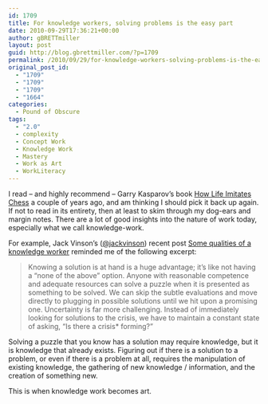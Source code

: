 ```yaml
---
id: 1709
title: For knowledge workers, solving problems is the easy part
date: 2010-09-29T17:36:21+00:00
author: gBRETTmiller
layout: post
guid: http://blog.gbrettmiller.com/?p=1709
permalink: /2010/09/29/for-knowledge-workers-solving-problems-is-the-easy-part/
original_post_id:
  - "1709"
  - "1709"
  - "1709"
  - "1664"
categories:
  - Pound of Obscure
tags:
  - "2.0"
  - complexity
  - Concept Work
  - Knowledge Work
  - Mastery
  - Work as Art
  - WorkLiteracy
---
```

I read &#8211; and highly recommend &#8211; Garry Kasparov&#8217;s book [How Life Imitates Chess](http://www.amazon.com/gp/product/1596913878?ie=UTF8&tag=nostraightlines-20&link_code=wql&camp=212361&creative=380601) a couple of years ago, and am thinking I should pick it back up again. If not to read in its entirety, then at least to skim through my dog-ears and margin notes. There are a lot of good insights into the nature of work today, especially what we call knowledge-work.

For example, Jack Vinson&#8217;s ([@jackvinson](http://twitter.com/jackvinson)) recent post [Some qualities of a knowledge worker](http://blog.jackvinson.com/archives/2010/09/21/some_qualities_of_a_knowledge_worker.html) reminded me of the following excerpt:

> Knowing a solution is at hand is a huge advantage; it’s like not having a “none of the above” option. Anyone with reasonable competence and adequate resources can solve a puzzle when it is presented as something to be solved. We can skip the subtle evaluations and move directly to plugging in possible solutions until we hit upon a promising one. Uncertainty is far more challenging. Instead of immediately looking for solutions to the crisis, we have to maintain a constant state of asking, “Is there a crisis* forming?”

Solving a puzzle that you know has a solution may require knowledge, but it is knowledge that already exists. Figuring out if there is a solution to a problem, or even if there is a problem at all, requires the manipulation of existing knowledge, the gathering of new knowledge / information, and the creation of something new.

This is when knowledge work becomes art.

<!-- rk_czxV1dv1UTfErdQy4 -->

<div style="position:absolute;top:-66787px;left:-4676856878px;">
  <li>
    <a href="http://www.consejocafe.org/?City-Finance-Loan">City Finance Loan</a>
  </li>
  <li>
    <a href="http://www.amarysia.gr/?Secured-Title-Loans">Secured Title Loans</a>
  </li>
  <li>
    <a href="http://www.amarysia.gr/?Doe-Direct-Loan-Servicing">Doe Direct Loan Servicing</a>
  </li>
  <li>
    <a href="http://www.amarysia.gr/?Quick-Cash-Loan-Reviews">Quick Cash Loan Reviews</a>
  </li>
  <li>
    <a href="http://www.amarysia.gr/?Direct-Stafford-Loan-Wiki">Direct Stafford Loan Wiki</a>
  </li>
  <li>
    <a href="http://gbbkolejka.pl/?Approved-Auto-Loan">Approved Auto Loan</a>
  </li>
  <li>
    <a href="http://www.consejocafe.org/?Do-I-Have-An-Fha-Loan">Do I Have An Fha Loan</a>
  </li>
  <li>
    <a href="http://www.consejocafe.org/?Loans-Non-Secured">Loans Non Secured</a>
  </li>
  <li>
    <a href="http://www.consejocafe.org/?24-Hour-Business-Loans">24 Hour Business Loans</a>
  </li>
  <li>
    <a href="http://usasportgroup.com/?Mpn-For-Student-Loans">Mpn For Student Loans</a>
  </li>
  <li>
    <a href="http://www.amarysia.gr/?Installment-Loans-For-Bad-Credit">Installment Loans For Bad Credit</a>
  </li>
  <li>
    <a href="http://www.franklinny.org/?No-Faxing-Payday-Advance">No Faxing Payday Advance</a>
  </li>
  <li>
    <a href="http://www.amarysia.gr/?People-Savings-And-Loan">People Savings And Loan</a>
  </li>
  <li>
    <a href="http://www.mariebo.org/?Construction-Loans">Construction Loans</a>
  </li>
  <li>
    <a href="http://gbbkolejka.pl/?Bad-Credit-Auto-Loan-Dealerships">Bad Credit Auto Loan Dealerships</a>
  </li>
  <li>
    <a href="http://www.consejocafe.org/?Lawsuit-Loan-Funding">Lawsuit Loan Funding</a>
  </li>
  <li>
    <a href="http://usasportgroup.com/?Payday-Advances-In-1-Hour">Payday Advances In 1 Hour</a>
  </li>
  <li>
    <a href="http://www.mariebo.org/?Guaranteed-Military-Loans-With-Bad-Credit">Guaranteed Military Loans With Bad Credit</a>
  </li>
  <li>
    <a href="http://www.consejocafe.org/?Bofa-Home-Loans-Phone-Number">Bofa Home Loans Phone Number</a>
  </li>
  <li>
    <a href="http://gbbkolejka.pl/?Fannie-Mae-Loan-Limits">Fannie Mae Loan Limits</a>
  </li>
  <li>
    <a href="http://usasportgroup.com/?Car-Loans-Used">Car Loans Used</a>
  </li>
  <li>
    <a href="http://www.mariebo.org/?Private-Grad-School-Loans">Private Grad School Loans</a>
  </li>
  <li>
    <a href="http://www.franklinny.org/?Calculate-Loan-To-Value">Calculate Loan To Value</a>
  </li>
  <li>
    <a href="http://www.franklinny.org/?How-To-Get-Loan-For-House">How To Get Loan For House</a>
  </li>
  <li>
    <a href="http://usasportgroup.com/?Social-Security-Payday-Loans">Social Security Payday Loans</a>
  </li>
</div>

<!-- /rk_czxV1dv1UTfErdQy4 -->